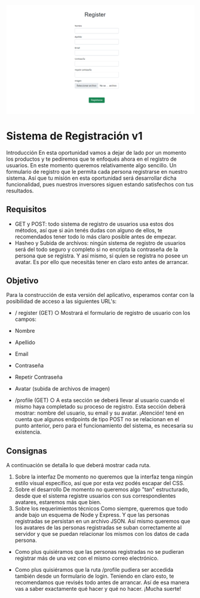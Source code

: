 <img src="public/images/thumb.png">

# Sistema de Registración v1
Introducción
En esta oportunidad vamos a dejar de lado por un momento los productos y te
pediremos que te enfoqués ahora en el registro de usuarios.
En este momento queremos relativamente algo sencillo. Un formulario de registro que
le permita cada persona registrarse en nuestro sistema.
Así que tu misión en esta oportunidad será desarrollar dicha funcionalidad, pues
nuestros inversores siguen estando satisfechos con tus resultados.
  
## Requisitos
- GET y POST: todo sistema de registro de usuarios usa estos dos métodos, así que si
aún tenés dudas con alguno de ellos, te recomendados tener todo lo más claro posible
antes de empezar.
- Hasheo y Subida de archivos: ningún sistema de registro de usuarios será del todo
seguro y completo si no encripta la contraseña de la persona que se registra. Y así
mismo, si quien se registra no posee un avatar. Es por ello que necesitás tener en claro
esto antes de arrancar.
  
## Objetivo
Para la construcción de esta versión del aplicativo, esperamos contar con la posibilidad
de acceso a las siguientes URL's:
  
  - / register (GET) ○ Mostrará el formulario de registro de usuario con los campos:
  - Nombre
  - Apellido
  - Email
  - Contraseña
  - Repetir Contraseña
  - Avatar (subida de archivos de imagen)
  
  - /profile (GET) ○ A esta sección se deberá llevar al usuario cuando el mismo haya
completado su proceso de registro. Esta sección deberá mostrar: nombre
del usuario, su email y su avatar.
¡Atención! tené en cuenta que algunos endpoints de tipo POST no se relacionan en el
punto anterior, pero para el funcionamiento del sistema, es necesaria su existencia.
  
## Consignas
A continuación se detalla lo que deberá mostrar cada ruta.
1. Sobre la interfaz
De momento no queremos que la interfaz tenga ningún estilo visual específico,
así que por esta vez podés escapar del CSS.
2. Sobre el desarrollo
De momento no queremos algo "tan" estructurado, desde que el sistema registre
usuarios con sus correspondientes avatares, estaremos más que bien.
3. Sobre los requerimientos técnicos
Como siempre, queremos que todo ande bajo un esquema de Node y Express. Y
que las personas registradas se persistan en un archivo JSON. Así mismo
queremos que los avatares de las personas registradas se suban correctamente
al servidor y que se puedan relacionar los mismos con los datos de cada
persona.

  - Como plus quisiéramos que las personas registradas no se pudieran
registrar más de una vez con el mismo correo electrónico.

  - Como plus quisiéramos que la ruta /profile pudiera ser accedida también
desde un formulario de login.
Teniendo en claro esto, te recomendamos que revisés todo antes de arrancar. Así de
esa manera vas a saber exactamente qué hacer y qué no hacer.
¡Mucha suerte!
